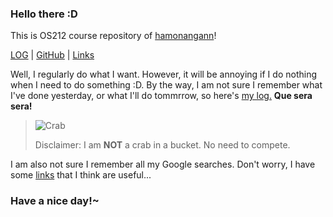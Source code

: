
### Hello there :D

This is OS212 course repository of [hamonangann](https://github.com/hamonangann/)!

[LOG](TXT/mylog.txt) | [GitHub](https://github.com/hamonangann/os212) | [Links](./LINKS/)

Well, I regularly do what I want. However, it will be annoying if I do nothing when I need to do something :D. By the way, I am not sure I remember what I've done yesterday, or what I'll do tommrrow, so here's [my log.](TXT/mylog.txt) **Que sera sera!**


> ![Crab](https://encrypted-tbn0.gstatic.com/images?q=tbn:ANd9GcRwM3WTRGZSJMRtksqLo75CEh5RPkciW2rbLg&usqp=CAU)
>
> Disclaimer: I am **NOT** a crab in a bucket. No need to compete.


I am also not sure I remember all my Google searches. Don't worry, I have some [links](./LINKS/) that I think are useful...

### Have a nice day!~
